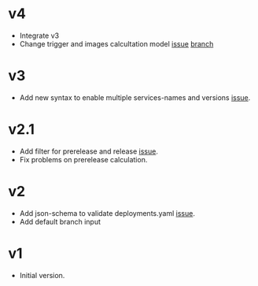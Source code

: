 # v4

- Integrate v3
- Change trigger and images calcultation model [issue](https://github.com/prefapp/action-deployment-dispatch/issues/19) [branch](https://github.com/prefapp/action-deployment-dispatch/tree/feature/ensemble-dispatch)

# v3

- Add new syntax to enable multiple services-names and versions [issue](https://github.com/prefapp/action-deployment-dispatch/issues/16).


# v2.1

- Add filter for prerelease and release [issue](https://github.com/prefapp/action-deployment-dispatch/issues/22).
- Fix problems on prerelease calculation. 

# v2

- Add json-schema to validate deployments.yaml [issue](https://github.com/prefapp/action-deployment-dispatch/issues/11).
- Add default branch input

# v1

- Initial version. 
